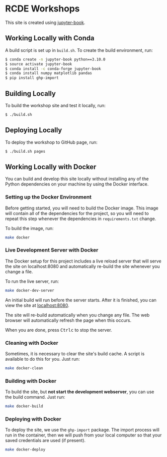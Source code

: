 # RCDE Workshops

This site is created using [jupyter-book](https://jupyterbook.org).

## Working Locally with Conda

A build script is set up in `build.sh`. To create the build environment, run:

```sh
$ conda create -n jupyter-book python==3.10.0
$ source activate jupyter-book
$ conda install -c conda-forge jupyter-book
$ conda install numpy matplotlib pandas
$ pip install ghp-import
```

## Building Locally

To build the workshop site and test it locally, run:

```sh
$ ./build.sh
```

## Deploying Locally

To deploy the workshop to GitHub page, run:

```sh
$ ./build.sh pages
```

## Working Locally with Docker

You can build and develop this site locally without installing any of the
Python dependencies on your machine by using the Docker interface.

### Setting up the Docker Environment

Before getting started, you will need to build the Docker image. This image
will contain all of the dependencies for the project, so you will need to
repeat this step whenever the dependencies in `requirements.txt` change.

To build the image, run:

```sh
make docker
```

### Live Development Server with Docker

The Docker setup for this project includes a live reload server that will
serve the site on localhost:8080 and automatically re-build the site whenever
you change a file.

To run the live server, run:

```sh
make docker-dev-server
```

An initial build will run before the server starts. After it is finished,
you can view the site at [localhost:8080](http://localhost:8080).

The site will re-build automatically when you change any file. The web browser
will automatically refresh the page when this occurs.

When you are done, press <kbd>Ctrl</kbd><kbd>c</kbd> to stop the server.

### Cleaning with Docker

Sometimes, it is necessary to clear the site's build cache. A script is
available to do this for you. Just run:

```sh
make docker-clean
```

### Building with Docker

To build the site, but **not start the development webserver**, you can use the
build command. Just run:

```sh
make docker-build
```

### Deploying with Docker

To deploy the site, we use the `ghp-import` package. The import process will
run in the container, then we will push from your local computer so that your
saved credentials are used (if present).

```sh
make docker-deploy
```
